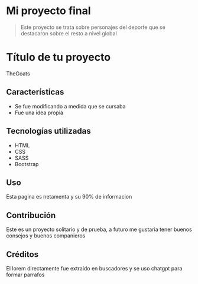 # Mi proyecto final
>Este proyecto se trata sobre personajes del deporte que se destacaron sobre el resto a nivel global 


# Título de tu proyecto

TheGoats

## Características

- Se fue modificando a medida que se cursaba 
- Fue una idea propia 

## Tecnologías utilizadas

- HTML
- CSS
- SASS
- Bootstrap
## Uso

Esta pagina es netamenta y su 90% de informacion 

## Contribución

Este es un proyecto solitario y de prueba, a futuro me gustaria tener buenos consejos y buenos companieros

## Créditos
El lorem directamente fue extraido en buscadores 
y se uso chatgpt para formar parrafos


